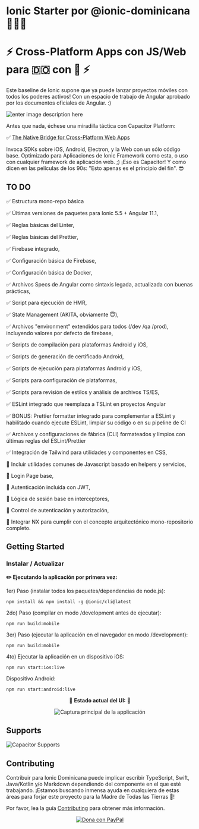 
# Ionic Starter por @ionic-dominicana 🌴💚🈁

# ⚡️ Cross-Platform Apps con JS/Web para 🇩🇴 con 💪 ⚡️

Este baseline de Ionic supone que ya puede lanzar proyectos móviles con todos los poderes activos! Con un espacio de trabajo de Angular aprobado por los documentos oficiales de Angular. :)

![enter image description here](https://public.3.basecamp.com/p/g1pxMuc4YZKY23UBbjqMQxRT/upload/download/Ionic-and-Own-Logo_Wallpaper-by-IonicDominicana.jpg)

Antes que nada, échese una miradilla táctica con Capacitor Platform:

✅ [The Native Bridge for Cross-Platform Web Apps](https://capacitor.ionicframework.com/)

Invoca SDKs sobre iOS, Android, Electron, y la Web con un sólo código base. Optimizado para Aplicaciones de Ionic Framework como esta, o uso con cualquier framework de aplicación web. ;) ¡Eso es Capacitor! Y como dicen en las películas de los 90s: "Esto apenas es el principio del fin". 😎

## TO DO
✅ Estructura mono-repo básica

✅ Últimas versiones de paquetes para Ionic 5.5 + Angular 11.1,

✅ Reglas básicas del Linter,

✅ Reglas básicas del Prettier,

✅ Firebase integrado,

✅ Configuración básica de Firebase,

✅ Configuración básica de Docker,

✅ Archivos Specs de Angular como sintaxis legada, actualizada con buenas prácticas,

✅ Script para ejecución de HMR,

✅ State Management (AKITA, obviamente 😇),

✅ Archivos "environment" extendidos para todos (/dev /qa /prod), incluyendo valores por defecto de firebase,

✅ Scripts de compilación para plataformas Android y iOS,

✅ Scripts de generación de certificado Android,

✅ Scripts de ejecución para plataformas Android y iOS,

✅ Scripts para configuración de plataformas,

✅ Scripts para revisión de estilos y análisis de archivos TS/ES,

✅ ESLint integrado que reemplaza a TSLint en proyectos Angular

✅ BONUS: Prettier formatter integrado para complementar a ESLint y habilitado cuando ejecute ESLint, limpiar su código o en su pipeline de CI

✅ Archivos y configuraciones de fábrica (CLI) formateados y limpios con últimas reglas del ESLint/Prettier

✅ Integración de Tailwind para utilidades y componentes en CSS,

🔲 Incluir utilidades comunes de Javascript basado en helpers y servicios,

🔲 Login Page base,

🔲 Autenticación incluida con JWT,

🔲 Lógica de sesión base en interceptores,

🔲 Control de autenticación y autorización,

🔲 Integrar NX para cumplir con el concepto arquitectónico mono-repositorio completo.

## Getting Started

### Instalar / Actualizar

**✏️ Ejecutando la aplicación por primera vez:**

1er) Paso (instalar todos los paquetes/dependencias de node.js):
```
npm install && npm install -g @ionic/cli@latest
```

2do) Paso (compilar en modo /development antes de ejecutar):
```
npm run build:mobile
```

3er) Paso (ejecutar la aplicación en el navegador en modo /development):
```
npm run build:mobile
```

4to) Ejecutar la aplicación en un dispositivo iOS:
```
npm run start:ios:live
```

Dispositivo Android:
```
npm run start:android:live
```

<p align="center">
  💖 <strong>Estado actual del UI:</strong> 💖
</p>

<p align="center">
  <img
      alt="Captura principal de la applicación"
      src="https://bc3-production-us-east-2.s3.us-east-2.amazonaws.com/ixdgxxuqmg1cz6puiayskekp5aqn?response-content-disposition=inline%3B%20filename%3D%22current-ui-app.png.png%22%3B%20filename%2A%3DUTF-8%27%27current-ui-app.png.png&response-content-type=image%2Fpng&X-Amz-Algorithm=AWS4-HMAC-SHA256&X-Amz-Credential=AKIAS5PME4CT5QW2PJJU%2F20210211%2Fus-east-2%2Fs3%2Faws4_request&X-Amz-Date=20210211T230123Z&X-Amz-Expires=86400&X-Amz-SignedHeaders=host&X-Amz-Signature=83e1c67530890b2d92f6c9f233ddfdb0ebe2beb3737917a15b9ccf809fbcfe63"
      width="auto"
    />
</p>


## Supports

![Capacitor Supports][capacitor-support]



[capacitor-support]:  https://capacitor.ionicframework.com/assets/img/supported-env.png  "Capacitor Supports"



## Contributing



Contribuir para Ionic Dominicana puede implicar escribir TypeScript, Swift, Java/Kotlin y/o Markdown dependiendo del componente en el que esté trabajando. ¡Estamos buscando inmensa ayuda en cualquiera de estas áreas para forjar este proyecto para la Madre de Todas las Tierras 🌴!



Por favor, lea la guía [Contributing](.github/CONTRIBUTING.md) para obtener más información.


<p align="center">
  <a href="https://www.paypal.com/donate?hosted_button_id=KPRPTZZZH34BJ">
    <img
      alt="Dona con PayPal"
      src="https://www.paypalobjects.com/en_US/i/btn/btn_donateCC_LG.gif"
      width="auto"
    />
  </a>
</p>
